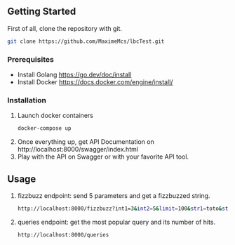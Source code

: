<!-- GETTING STARTED -->
## Getting Started

First of all, clone the repository with git.
  ```sh
  git clone https://github.com/MaximeMcs/lbcTest.git
  ```

### Prerequisites


* Install Golang https://go.dev/doc/install
* Install Docker https://docs.docker.com/engine/install/

### Installation

1. Launch docker containers
   ```sh
   docker-compose up
   ```
2. Once everything up, get API Documentation on http://localhost:8000/swagger/index.html
3. Play with the API on Swagger or with your favorite API tool.

<!-- QUERY EXAMPLES -->
## Usage

1. fizzbuzz endpoint: send 5 parameters and get a fizzbuzzed string.
    ```sh
    http://localhost:8000/fizzbuzz?int1=3&int2=5&limit=100&str1=toto&str2=test
    ```
2. queries endpoint: get the most popular query and its number of hits.
    ```sh
    http://localhost:8000/queries
    ```